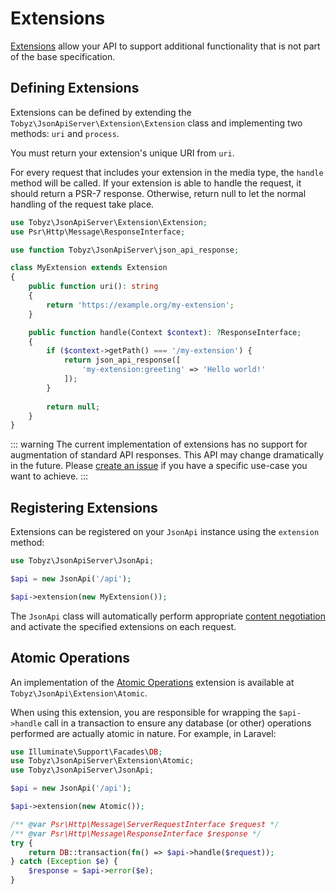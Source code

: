# Extensions

[Extensions](https://jsonapi.org/format/1.1/#extensions) allow your API to support additional functionality that is not part of the base specification.

## Defining Extensions

Extensions can be defined by extending the `Tobyz\JsonApiServer\Extension\Extension` class and implementing two methods: `uri` and `process`.

You must return your extension's unique URI from `uri`. 

For every request that includes your extension in the media type, the `handle` method will be called. If your extension is able to handle the request, it should return a PSR-7 response. Otherwise, return null to let the normal handling of the request take place.

```php
use Tobyz\JsonApiServer\Extension\Extension;
use Psr\Http\Message\ResponseInterface;

use function Tobyz\JsonApiServer\json_api_response;

class MyExtension extends Extension
{
    public function uri(): string
    {
        return 'https://example.org/my-extension';
    }

    public function handle(Context $context): ?ResponseInterface;
    {
        if ($context->getPath() === '/my-extension') {
            return json_api_response([
                'my-extension:greeting' => 'Hello world!'
            ]);
        }
        
        return null;
    }
}
```

::: warning
The current implementation of extensions has no support for augmentation of standard API responses. This API may change dramatically in the future. Please [create an issue](https://github.com/tobyzerner/json-api-server/issues/new) if you have a specific use-case you want to achieve.
:::

## Registering Extensions

Extensions can be registered on your `JsonApi` instance using the `extension` method:

```php
use Tobyz\JsonApiServer\JsonApi;

$api = new JsonApi('/api');

$api->extension(new MyExtension());
```

The `JsonApi` class will automatically perform appropriate [content negotiation](https://jsonapi.org/format/1.1/#content-negotiation-servers) and activate the specified extensions on each request.

## Atomic Operations

An implementation of the [Atomic Operations](https://jsonapi.org/ext/atomic/) extension is available at `Tobyz\JsonApi\Extension\Atomic`.

When using this extension, you are responsible for wrapping the `$api->handle` call in a transaction to ensure any database (or other) operations performed are actually atomic in nature. For example, in Laravel:

```php
use Illuminate\Support\Facades\DB;
use Tobyz\JsonApiServer\Extension\Atomic;
use Tobyz\JsonApiServer\JsonApi;

$api = new JsonApi('/api');

$api->extension(new Atomic());

/** @var Psr\Http\Message\ServerRequestInterface $request */
/** @var Psr\Http\Message\ResponseInterface $response */
try {
    return DB::transaction(fn() => $api->handle($request));
} catch (Exception $e) {
    $response = $api->error($e);
}
```
